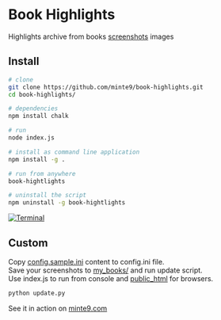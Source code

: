 # Book Highlights

Highlights archive from books [screenshots](https://github.com/minte9/book-highlights/tree/main/files_archive/my_books/book1/author1) images

## Install

~~~sh
# clone
git clone https://github.com/minte9/book-highlights.git
cd book-highlights/
~~~
~~~sh
# dependencies
npm install chalk 
~~~
~~~sh
# run 
node index.js
~~~
~~~sh
# install as command line application
npm install -g .

# run from anywhere
book-hightlights
~~~
~~~sh
# uninstall the script
npm uninstall -g book-hightlights
~~~

[![Terminal](https://www.minte9.com/lib/images/github/book-highlights/highlight_02.png)](https://www.minte9.com)

## Custom

Copy [config.sample.ini](https://github.com/minte9/book-highlights/tree/main/config/config.sample.ini) content to config.ini file.  
Save your screenshots to [my_books/](https://github.com/minte9/book-highlights/tree/main/files_archive/my_books) and run update script.  
Use index.js to run from console and [public_html](https://www.minte9.com/lib/js/minte9/book-highlights/public_html/index.htm?catg=programming&id=25) for browsers.  

~~~sh
python update.py
~~~

See it in action on [minte9.com](https://www.minte9.com)
